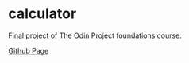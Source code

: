 # calculator

Final project of The Odin Project foundations course.

[Github Page](htpps://timdott.github.io/calculator/)

